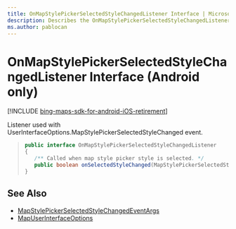 ```yaml
---
title: OnMapStylePickerSelectedStyleChangedListener Interface | Microsoft Docs
description: Describes the OnMapStylePickerSelectedStyleChangedListener interface for Android and provides syntax and additional references.
ms.author: pablocan
---
```


# OnMapStylePickerSelectedStyleChangedListener Interface (Android only)

[!INCLUDE [bing-maps-sdk-for-android-iOS-retirement](../../../includes/bing-maps-sdk-for-android-iOS-retirement.md)]

Listener used with UserInterfaceOptions.MapStylePickerSelectedStyleChanged event.

>```java
> public interface OnMapStylePickerSelectedStyleChangedListener
>{
>    /** Called when map style picker style is selected. */
>    public boolean onSelectedStyleChanged(MapStylePickerSelectedStyleChangedEventArgs e);
>}
>```

## See Also

* [MapStylePickerSelectedStyleChangedEventArgs](MapStylePickerSelectedStyleChangedEventArgs-class.md)
* [MapUserInterfaceOptions](../MapUserInterfaceOptions-class.md)